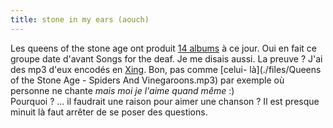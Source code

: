 ```yaml
---
title: stone in my ears (aouch)
---
```


Les queens of the stone age ont produit [14
albums](http://www.freewebs.com/disturbed/qotsa/discography.html) à ce jour.
Oui en fait ce groupe date d'avant Songs for the deaf. Je me disais aussi. La
preuve ? J'ai des mp3 d'eux encodés en
[Xing](http://www.mp3-encoders.com/xing_encoder/). Bon, pas comme [celui-
là](./files/Queens of the Stone Age - Spiders And Vinegaroons.mp3) par exemple
où personne ne chante _mais moi je l'aime quand même_ :)  
Pourquoi ? ... il faudrait une raison pour aimer une chanson ? Il est presque
minuit là faut arrêter de se poser des questions.

